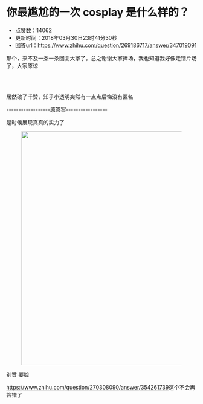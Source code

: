 # 你最尴尬的一次 cosplay 是什么样的？
- 点赞数：14062
- 更新时间：2018年03月30日23时41分30秒
- 回答url：https://www.zhihu.com/question/269186717/answer/347019091
<body>
 <p data-pid="p_4K_Qu5">那个，来不及一条一条回复大家了。总之谢谢大家捧场，我也知道我好像走错片场了，大家原谅</p>
 <br>
 <br>
 <p data-pid="JY1iTLqO">居然破了千赞，知乎小透明突然有一点点后悔没有匿名</p>
 <p data-pid="wi86XONN">------------------原答案-----------------</p>
 <p data-pid="vZUNn3P7">是时候展现真真的实力了</p>
 <figure>
  <img src="https://pica.zhimg.com/50/v2-7fa1d626ebe66470d738e2b953b8cc2f_720w.jpg?source=1940ef5c" data-rawwidth="620" data-rawheight="1611" data-original-token="v2-7fa1d626ebe66470d738e2b953b8cc2f" class="origin_image zh-lightbox-thumb" width="620" data-original="https://picx.zhimg.com/v2-7fa1d626ebe66470d738e2b953b8cc2f_r.jpg?source=1940ef5c">
 </figure>
 <p data-pid="g41EnCSl">别赞 要脸</p>
 <p data-pid="GF2MYDRG"><a href="https://www.zhihu.com/question/270308090/answer/354261739" class="internal"><span class="invisible">https://www.</span><span class="visible">zhihu.com/question/2703</span><span class="invisible">08090/answer/354261739</span><span class="ellipsis"></span></a>这个不会再答错了</p>
</body>